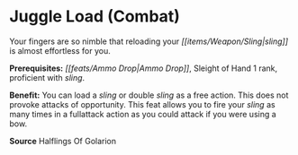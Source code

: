 ﻿---
cssclass: [feats]

---
# Juggle Load (Combat)

Your fingers are so nimble that reloading your _[[items/Weapon/Sling|sling]]_ is almost effortless for you.

**Prerequisites:** _[[feats/Ammo Drop|Ammo Drop]]_, Sleight of Hand 1 rank, proficient with _sling_.

**Benefit:** You can load a _sling_ or double _sling_ as a free action. This does not provoke attacks of opportunity. This feat allows you to fire your _sling_ as many times in a fullattack action as you could attack if you were using a bow.

**Source** Halflings Of Golarion